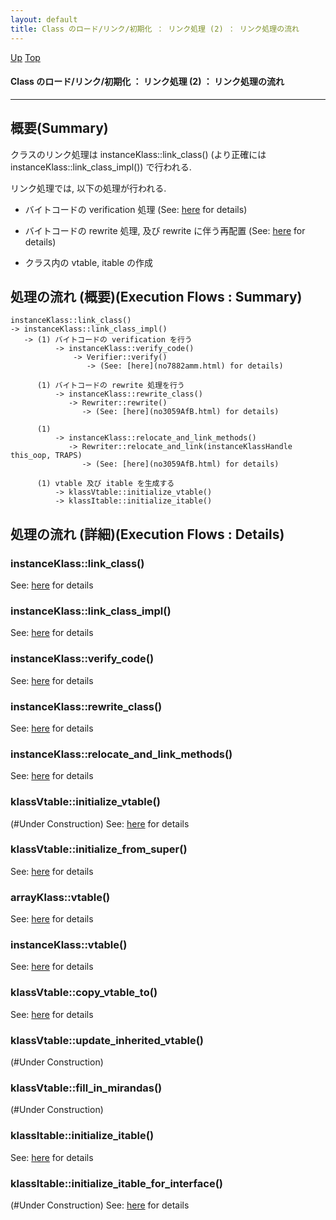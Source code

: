```yaml
---
layout: default
title: Class のロード/リンク/初期化 ： リンク処理 (2) ： リンク処理の流れ  
---
```

[Up](noX5hsnWQw.html) [Top](../index.html)

#### Class のロード/リンク/初期化 ： リンク処理 (2) ： リンク処理の流れ  

--- 
## 概要(Summary)
クラスのリンク処理は instanceKlass::link_class() (より正確には instanceKlass::link_class_impl()) で行われる.

リンク処理では, 以下の処理が行われる.

  * バイトコードの verification 処理 (See: [here](no7882amm.html) for details)

  * バイトコードの rewrite 処理, 及び rewrite に伴う再配置 (See: [here](no3059AfB.html) for details)

  * クラス内の vtable, itable の作成

## 処理の流れ (概要)(Execution Flows : Summary)
```
instanceKlass::link_class()
-> instanceKlass::link_class_impl()
   -> (1) バイトコードの verification を行う
          -> instanceKlass::verify_code()
              -> Verifier::verify()
                 -> (See: [here](no7882amm.html) for details)

      (1) バイトコードの rewrite 処理を行う
          -> instanceKlass::rewrite_class()
             -> Rewriter::rewrite()
                -> (See: [here](no3059AfB.html) for details)

      (1) 
          -> instanceKlass::relocate_and_link_methods()
             -> Rewriter::relocate_and_link(instanceKlassHandle this_oop, TRAPS)
                -> (See: [here](no3059AfB.html) for details)

      (1) vtable 及び itable を生成する
          -> klassVtable::initialize_vtable()
          -> klassItable::initialize_itable()
```

## 処理の流れ (詳細)(Execution Flows : Details)
### instanceKlass::link_class()
See: [here](no7517oAW.html) for details
### instanceKlass::link_class_impl()
See: [here](no18536Kvy.html) for details
### instanceKlass::verify_code()
See: [here](no18536QmJ.html) for details
### instanceKlass::rewrite_class()
See: [here](no18536r7c.html) for details
### instanceKlass::relocate_and_link_methods()
See: [here](no18536FlF.html) for details

### klassVtable::initialize_vtable()
(#Under Construction)
See: [here](no18536t22.html) for details
### klassVtable::initialize_from_super()
See: [here](no18536Wzn.html) for details
### arrayKlass::vtable()
See: [here](no18536uTO.html) for details
### instanceKlass::vtable()
See: [here](no18536iDb.html) for details
### klassVtable::copy_vtable_to()
See: [here](no18536W6b.html) for details
### klassVtable::update_inherited_vtable()
(#Under Construction)

### klassVtable::fill_in_mirandas()
(#Under Construction)


### klassItable::initialize_itable()
See: [here](no18536QFv.html) for details
### klassItable::initialize_itable_for_interface()
(#Under Construction)
See: [here](no1853645k.html) for details







